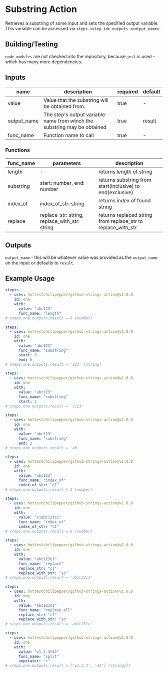 # Substring Action  
Retrieves a substring of some input and sets the specified output variable.
This variable can be accessed via `steps.<step_id>.outputs.<output_name>`.

## Building/Testing
`node_modules` are not checked into the repository, because `jest` is used - which has many more 
dependencies.

## Inputs
| name | description | required | default |
|------|-------------|----------|---------|
| value | Value that the substring will be obtained from. | true | - |
| output_name | The step's output variable name from which the substring may be obtained | true | result |
| func_name | Function name to call | true | - |

### Functions
| func_name | parameters | description |
|-----------|------------|-------------|
| length | - | returns length of string |
| substring | start: number, end: number | returns substring from start(inclusive) to end(exclusive) |
| index_of | index_of_str: string | returns index of found string |
| replace | replace_str: string, replace_with_str: string | returns replaced string from replace_str to replace_with_str |

## Outputs
`output_name` - this will be whatever value was provided as the `output_name` on the input or defaults to `result`.

## Example Usage
```yaml
steps:
  - uses: hottestchilipepper/github-strings-action@v1.0.0
    id: one
    with:
      value: "abc123"
      func_name: "length"
# steps.one.outputs.result = 6 (number)
```

```yaml
steps:
  - uses: hottestchilipepper/github-strings-action@v1.0.0
    id: one
    with:
      value: "abc123"
      func_name: "substring"
      start: 3
      end: 6
# steps.one.outputs.result = '123' (string)
```

```yaml
steps:
  - uses: hottestchilipepper/github-strings-action@v1.0.0
    id: one
    with:
      value: "abc123"
      func_name: "substring"
      start: 2
# steps.one.outputs.result = 'c123'
```

```yaml
steps:
  - uses: hottestchilipepper/github-strings-action@v1.0.0
    id: one
    with:
      value: "abc123"
      func_name: "substring"
      end: 2
# steps.one.outputs.result = 'ab'
```

```yaml
steps:
  - uses: hottestchilipepper/github-strings-action@v1.0.0
    id: one
    with:
      value: "abc123"
      func_name: "index_of"
      index_of_str: "c1"
# steps.one.outputs.result = 2 (number)
```

```yaml
steps:
  - uses: hottestchilipepper/github-strings-action@v1.0.0
    id: one
    with:
      value: "c1abc123c1"
      func_name: "index_of"
      index_of_str: "c1"
# steps.one.outputs.result = 0 (number)
```

```yaml
steps:
  - uses: hottestchilipepper/github-strings-action@v1.0.0
    id: one
    with:
      value: "abc123c1"
      func_name: "replace"
      replace_str: "c1"
      replace_with_str: "1c"
# steps.one.outputs.result = 'ab1c23c1'
```

```yaml
steps:
  - uses: hottestchilipepper/github-strings-action@v1.0.0
    id: one
    with:
      value: "abc123c1"
      func_name: "replace_all"
      replace_str: "c1"
      replace_with_str: "1c"
# steps.one.outputs.result = 'ab1c231c'
```

```yaml
steps:
  - uses: hottestchilipepper/github-strings-action@v1.0.0
    id: one
    with:
      value: "v1.2.3+42"
      func_name: "split"
      seperator: "+"
# steps.one.outputs.result = ['v1.2.3', '42'] (string[])
```
